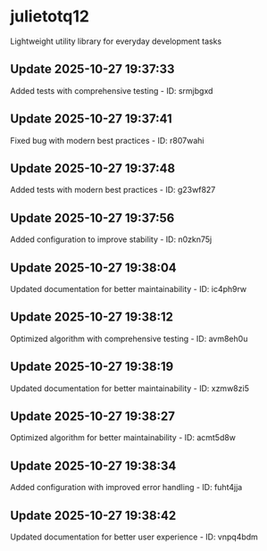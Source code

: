# julietotq12
Lightweight utility library for everyday development tasks

## Update 2025-10-27 19:37:33
Added tests with comprehensive testing - ID: srmjbgxd


## Update 2025-10-27 19:37:41
Fixed bug with modern best practices - ID: r807wahi


## Update 2025-10-27 19:37:48
Added tests with modern best practices - ID: g23wf827


## Update 2025-10-27 19:37:56
Added configuration to improve stability - ID: n0zkn75j


## Update 2025-10-27 19:38:04
Updated documentation for better maintainability - ID: ic4ph9rw


## Update 2025-10-27 19:38:12
Optimized algorithm with comprehensive testing - ID: avm8eh0u


## Update 2025-10-27 19:38:19
Updated documentation for better maintainability - ID: xzmw8zi5


## Update 2025-10-27 19:38:27
Optimized algorithm for better maintainability - ID: acmt5d8w


## Update 2025-10-27 19:38:34
Added configuration with improved error handling - ID: fuht4jja


## Update 2025-10-27 19:38:42
Updated documentation for better user experience - ID: vnpq4bdm

